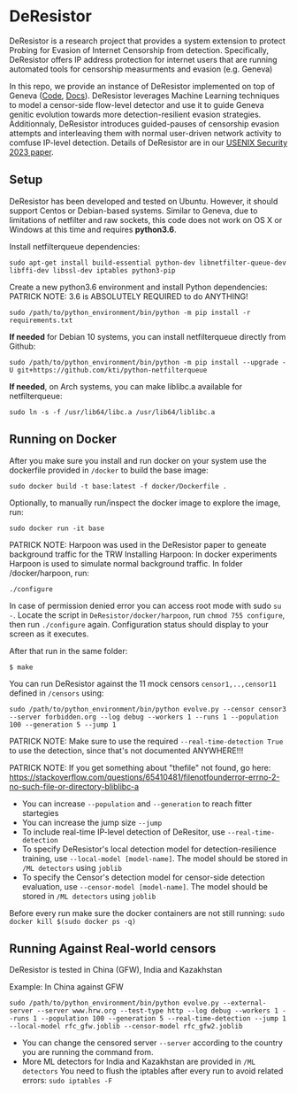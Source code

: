 # DeResistor
DeResistor is a research project that provides a system extension to protect Probing for Evasion of Internet Censorship from detection. Specifically, DeResistor offers IP address protection for internet users that are running automated tools for censorship measurments and evasion (e.g. Geneva)

In this repo, we provide an instance of DeResistor implemented on top of Geneva ([Code](https://github.com/Kkevsterrr/geneva), [Docs](https://geneva.readthedocs.io/en/latest/)). DeResistor leverages Machine Learning techniques to model a censor-side flow-level detector and use it to guide Geneva genitic evolution towards more detection-resilient evasion strategies. Additionnaly, DeResistor introduces guided-pauses of censorship evasion attempts and interleaving them with normal user-driven network activity to comfuse IP-level detection. Details of DeResistor are in our [USENIX Security 2023 paper](https://www.usenix.org/system/files/usenixsecurity23-amich.pdf).

## Setup

DeResistor has been developed and tested on Ubuntu. However, it should support Centos or Debian-based systems. Similar to Geneva, due to limitations of netfilter and raw sockets, this code does not work on OS X or Windows at this time and requires **python3.6**. 

Install netfilterqueue dependencies:
```
sudo apt-get install build-essential python-dev libnetfilter-queue-dev libffi-dev libssl-dev iptables python3-pip
```

Create a new python3.6 environment and install Python dependencies:
PATRICK NOTE: 3.6 is ABSOLUTELY REQUIRED to do ANYTHING!
```
sudo /path/to/python_environment/bin/python -m pip install -r requirements.txt
```

**If needed** for Debian 10 systems, you can install netfilterqueue directly from Github:
```
sudo /path/to/python_environment/bin/python -m pip install --upgrade -U git+https://github.com/kti/python-netfilterqueue
```

**If needed**, on Arch systems, you can make liblibc.a available for netfilterqueue:
```
sudo ln -s -f /usr/lib64/libc.a /usr/lib64/liblibc.a 
```

## Running on Docker

After you make sure you install and run docker on your system use the dockerfile provided in `/docker` to build the base image:

```
sudo docker build -t base:latest -f docker/Dockerfile .
```

Optionally, to manually run/inspect the docker image to explore the image, run:
```
sudo docker run -it base
```

PATRICK NOTE: Harpoon was used in the DeResistor paper to geneate background traffic for the TRW
Installing Harpoon: In docker experiments Harpoon is used to simulate normal background traffic. In folder
/docker/harpoon, run:
```
./configure
```
In case of permission denied error you can access root mode with sudo `su -`. Locate the script in `DeResistor/docker/harpoon`, run `chmod 755 configure`, then run `./configure` again. Configuration status should display to your screen as it executes.

After that run in the same folder:
```
$ make
```

You can run DeResistor against the 11  mock censors `censor1,..,censor11` defined in `/censors` using:
```
sudo /path/to/python_environment/bin/python evolve.py --censor censor3 --server forbidden.org --log debug --workers 1 --runs 1 --population 100 --generation 5 --jump 1
```

PATRICK NOTE: Make sure to use the required `--real-time-detection True` to use the detection, since that's not documented ANYWHERE!!!

PATRICK NOTE:  If you get something about "thefile" not found, go here: https://stackoverflow.com/questions/65410481/filenotfounderror-errno-2-no-such-file-or-directory-bliblibc-a

* You can increase `--population` and `--generation` to reach fitter startegies
* You can increase the jump size `--jump`
* To include real-time IP-level detection of DeResitor, use `--real-time-detection`
* To specify DeResistor's local detection model for detection-resilience training, use `--local-model [model-name]`. The model should be stored in `/ML detectors` using `joblib`
* To specify the Censor's detection model for censor-side detection evaluation, use `--censor-model [model-name]`. The model should be stored in `/ML detectors` using `joblib`

Before every run make sure the docker containers are not still running: `sudo docker kill $(sudo docker ps -q)`

## Running Against Real-world censors
DeResistor is tested in China (GFW), India and Kazakhstan

Example: In China against GFW
```
sudo /path/to/python_environment/bin/python evolve.py --external-server --server www.hrw.org --test-type http --log debug --workers 1 --runs 1 --population 100 --generation 5 --real-time-detection --jump 1 --local-model rfc_gfw.joblib --censor-model rfc_gfw2.joblib
```
- You can change the censored server `--server` according to the country you are running the command from.
- More ML detectors for India and Kazakhstan are provided in `/ML detectors`
You need to flush the iptables after every run to avoid related errors: `sudo iptables -F`
